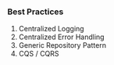 ### Best Practices
1. Centralized Logging
2. Centralized Error Handling
3. Generic Repository Pattern
4. CQS / CQRS